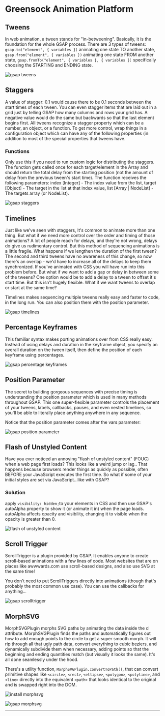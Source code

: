 # Greensock Animation Platform

<div id="tweens">

## Tweens

</div>

In web animation, a tween stands for "in-betweening". Basically, it is the foundation for the whole GSAP process. There are 3 types of tweens: `gsap.to("element", { variables })` animating one state TO another state, `gsap.from("element", { variables })` animating one state FROM another state, `gsap.fromTo("element", { variables }, { variables })` specifically choosing the STARTING and ENDING state.

![gsap tweens](/code/tweens.webp)

<div id="staggers">

## Staggers

</div>

A value of stagger: 0.1 would cause there to be 0.1 seconds between the start times of each tween. You can even stagger items that are laid out in a grid just by telling GSAP how many columns and rows your grid has. A negative value would do the same but backwards so that the last element begins first. All tweens recognize a stagger property which can be a number, an object, or a function. To get more control, wrap things in a configuration object which can have any of the following properties (in addition to most of the special properties that tweens have.

### Functions

Only use this if you need to run custom logic for distributing the staggers. The function gets called once for each target/element in the Array and should return the total delay from the starting position (not the amount of delay from the previous tween's start time). The function receives the following parameters: index [Integer] - The index value from the list, target [Object] - The target in the list at that index value, list [Array | NodeList] - The targets array (or NodeList).

![gsap staggers](/code/staggers.webp)

<div id="timelines">

## Timelines

</div>

Just like we've seen with staggers, It's common to animate more than one thing. But what if we need more control over the order and timing of those animations? A lot of people reach for delays, and they're not wrong, delays do give us rudimentary control. But this method of sequencing animations is a little fragile. What happens if we lengthen the duration of the first tween? The second and third tweens have no awareness of this change, so now there's an overlap - we'd have to increase all of the delays to keep them synchronized. If you've animated with CSS you will have run into this problem before. But what if we want to add a gap or delay in between some of the tweens? One option would be to add a delay to a tween to offset it's start time. But this isn't hugely flexible. What if we want tweens to overlap or start at the same time?

Timelines makes sequencing multiple tweens really easy and faster to code, in the long run. You can also position them with the position parameter.

![gsap timelines](/code/timelines.webp)

<div id="percentage">

## Percentage Keyframes

</div>

This familiar syntax makes porting animations over from CSS really easy. Instead of using delays and duration in the keyframe object, you specify an overall duration on the tween itself, then define the position of each keyframe using percentages.

![gsap percentage keyframes](/code/keyframes.webp)

<div id="position">

## Position Parameter

</div>

The secret to building gorgeous sequences with precise timing is understanding the position parameter which is used in many methods throughout GSAP. This one super-flexible parameter controls the placement of your tweens, labels, callbacks, pauses, and even nested timelines, so you'll be able to literally place anything anywhere in any sequence.

Notice that the position parameter comes after the vars parameter:

![gsap position parameter](/code/position.webp)

<div id="fouc">

## Flash of Unstyled Content

</div>

Have you ever noticed an annoying "flash of unstyled content" (FOUC) when a web page first loads? This looks like a weird jump or lag.. That happens because browsers render things as quickly as possible, often BEFORE your JavaScript executes the first time. So what if some of your initial styles are set via JavaScript...like with GSAP?

### Solution

apply `visibility: hidden;`to your elements in CSS and then use GSAP's autoAlpha property to show it (or animate it in) when the page loads. autoAlpha affects opacity and visibility, changing it to visible when the opacity is greater than 0.

![flash of unstyled content](/code/fouc.webp)

<div id="scrolltrigger">

## Scroll Trigger

</div>

ScrollTrigger is a plugin provided by GSAP. It enables anyone to create scroll-based animations with a few lines of code. Most websites that are on places like awwwards.com use scroll-based designs, and also use SVG at the same time!

You don't need to put ScrollTriggers directly into animations (though that's probably the most common use case). You can use the callbacks for anything...

![gsap scrolltrigger](/code/scrolltrigger.webp)

<div id="morphsvg">

## MorphSVG

</div>

MorphSVGPlugin morphs SVG paths by animating the data inside the d attribute. MorphSVGPlugin finds the paths and automatically figures out how to add enough points to the circle to get a super smooth morph. It will rip through all that ugly path data, convert everything to cubic beziers, and dynamically subdivide them when necessary, adding points so that the beginning and ending quantities match (but visually it looks the same). It's all done seamlessly under the hood.

There's a utility function, `MorphSVGPlugin.convertToPath()`, that can convert primitive shapes like `<circle>`, `<rect>`, `<ellipse>`, `<polygon>`, `<polyline>`, and `<line>` directly into the equivalent `<path>` that looks identical to the original and is swapped right into the DOM.

![install morphsvg](/code/morphsvg-install.webp)

![gsap morphsvg](/code/morphsvg.webp)

---

<script>
	import './md.css';
	import Subheading from './Subheading.svelte';
</script>

<style>
	:global(img) {
		display: block;
		margin-left: auto;
		margin-right: auto;
		max-width: 100%;
	}
</style>
